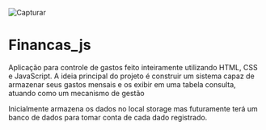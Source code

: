 ![Capturar](https://user-images.githubusercontent.com/69401280/167397641-de7a8ea2-af39-432f-9a91-ad2df0f91f43.PNG)
# Financas_js
Aplicação para controle de gastos feito inteiramente utilizando HTML, CSS e JavaScript.
A ideia principal do projeto é construir um sistema capaz de armazenar seus gastos mensais e os exibir em uma tabela consulta, atuando como um mecanismo de gestão

Inicialmente armazena os dados no local storage mas futuramente terá um banco de dados para tomar conta de cada dado registrado.

